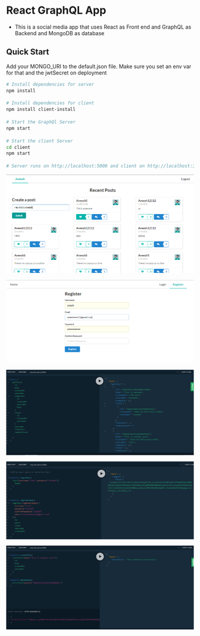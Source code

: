 
# React GraphQL App

- This is a social media app that uses React as Front end and GraphQL as Backend and MongoDB as database



## Quick Start

Add your MONGO_URI to the default.json file. Make sure you set an env var for that and the jwtSecret on deployment

```bash
# Install dependencies for server
npm install

# Install dependencies for client
npm install client-install

# Start the GraphQl Server
npm start

# Start the client Server
cd client
npm start

# Server runs on http://localhost:5000 and client on http://localhost:3000
```

![image](Homeg.png)

![image](Grapgqlreg.png)

![image](graph1.png)

![image](graph2.png)

![image](graph3.png)
